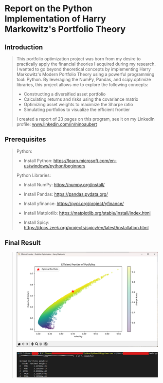 # Report on the Python Implementation of Harry Markowitz's Portfolio Theory

## Introduction
>This portfolio optimization project was born from my desire to practically apply the financial theories I acquired during my research. I wanted to go beyond theoretical concepts by implementing Harry Markowitz's Modern Portfolio Theory using a powerful programming tool: Python. 
>By leveraging the NumPy, Pandas, and scipy.optimize libraries, this project allows me to explore the following concepts: 
>* Constructing a diversified asset portfolio 
>* Calculating returns and risks using the covariance matrix 
>* Optimizing asset weights to maximize the Sharpe ratio 
>* Simulating portfolios to visualize the efficient frontier
>
> I created a report of 23 pages on this program, see it on my LinkedIn profile: www.linkedin.com/in/ninoaubert

## Prerequisites
>Python: 
> * Install Python: https://learn.microsoft.com/en-us/windows/python/beginners 
>
>Python Libraries:
>
>* Install NumPy: https://numpy.org/install/ 
>
>* Install Pandas: https://pandas.pydata.org/
>
>* Install yfinance: https://pypi.org/project/yfinance/ 
>* Install Matplotlib: https://matplotlib.org/stable/install/index.html 
>* Install Spicy: https://docs.zeek.org/projects/spicy/en/latest/installation.html

## Final Result
>![final-result-1.png](/final-result-1.png "Here the first result.")
>
>![final-result-2.png](/final-result-2.png "Here the second result.")
